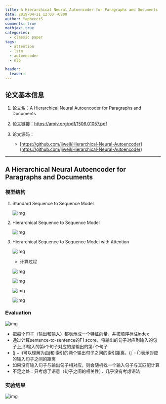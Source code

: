 ```yaml
---
title: A Hierarchical Neural Autoencoder for Paragraphs and Documents
date: 2019-04-21 12:00 +0800
author: YapheeetS
comments: true
mathjax: true
categories:
  - classic paper
tags:
  - attention
  - lstm
  - autoencoder
  - nlp

header:
  teaser: 
---
```


## 论文基本信息

1. 论文名：A Hierarchical Neural Autoencoder for Paragraphs and Documents

2. 论文链接：<https://arxiv.org/pdf/1506.01057.pdf>

3. 论文源码：
    - [https://github.com/jiweil/Hierarchical-Neural-Autoencoder](https://github.com/jiweil/Hierarchical-Neural-Autoencoder)

---

## A Hierarchical Neural Autoencoder for Paragraphs and Documents

### 模型结构

1. Standard Sequence to Sequence Model

    ![img](http://ww1.sinaimg.cn/mw690/b3beb1ffgy1g2a70e2jrhj214a0h8ain.jpg)

2. Hierarchical Sequence to Sequence Model

    ![img](http://ww1.sinaimg.cn/mw690/b3beb1ffgy1g2a8chlzljj21be0qmqfx.jpg)

3. Hierarchical Sequence to Sequence Model with Attention

    ![img](http://ww1.sinaimg.cn/mw690/b3beb1ffgy1g2a8dutm3ej21de0qi7ia.jpg)

    - 计算过程

    ![img](http://ww1.sinaimg.cn/mw690/b3beb1ffgy1g2a8h5s9shj20ls02u74e.jpg)

    ![img](http://ww1.sinaimg.cn/mw690/b3beb1ffgy1g2a8ie1fhnj20bm03uaa5.jpg)

    ![img](http://ww1.sinaimg.cn/mw690/b3beb1ffgy1g2a8jbvu52j20es04wt8u.jpg)

    ![img](http://ww1.sinaimg.cn/mw690/b3beb1ffgy1g2a8jwv90tj20lk0b4dgk.jpg)

### Evaluation

![img](http://ww1.sinaimg.cn/mw690/b3beb1ffgy1g2a8odnib4j20k005qt8y.jpg)
<!-- markdownlint-disable MD033 -->
- 把每个句子（输出和输入）都表示成一个特征向量，并按顺序标注index
- 通过计算sentence-to-sentence的F1 score，将输出的句子对应到输入的句子上,即输入的第i个句子对应的是输出的第i<sup>'</sup>个句子
- (j − i)可以理解为由j和i索引的两个输出句子之间的索引距离，(j<sup>'</sup> - i<sup>'</sup>)表示对应的输入句子之间的距离
- 如果没有输入句子与输出句子相对应，则会随机找一个输入句子与其匹配计算
- 不足之处：只考虑了语意（句子之间的相关性），几乎没有考虑语法

### 实验结果
  
![img](http://ww1.sinaimg.cn/mw690/b3beb1ffgy1g2a9id54spj21520aojtw.jpg)
